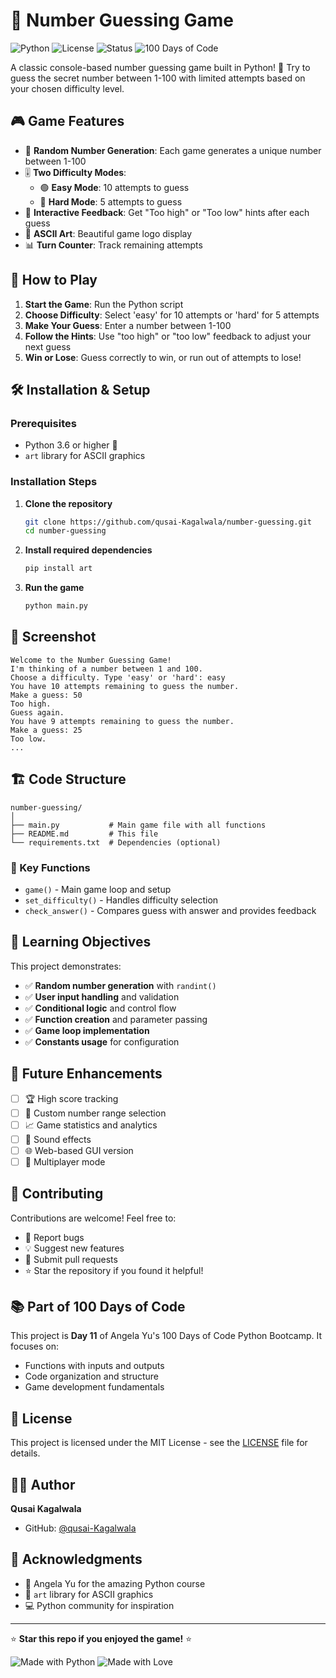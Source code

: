 # 🎯 Number Guessing Game

![Python](https://img.shields.io/badge/python-v3.6+-blue.svg)
![License](https://img.shields.io/badge/license-MIT-green.svg)
![Status](https://img.shields.io/badge/status-active-success.svg)
![100 Days of Code](https://img.shields.io/badge/100%20Days%20of%20Code-Day%2011-orange.svg)

A classic console-based number guessing game built in Python! 🐍 Try to guess the secret number between 1-100 with limited attempts based on your chosen difficulty level.

## 🎮 Game Features

- 🎲 **Random Number Generation**: Each game generates a unique number between 1-100
- 🎚️ **Two Difficulty Modes**: 
  - 🟢 **Easy Mode**: 10 attempts to guess
  - 🔴 **Hard Mode**: 5 attempts to guess
- 💬 **Interactive Feedback**: Get "Too high" or "Too low" hints after each guess
- 🎨 **ASCII Art**: Beautiful game logo display
- 📊 **Turn Counter**: Track remaining attempts

## 🚀 How to Play

1. **Start the Game**: Run the Python script
2. **Choose Difficulty**: Select 'easy' for 10 attempts or 'hard' for 5 attempts
3. **Make Your Guess**: Enter a number between 1-100
4. **Follow the Hints**: Use "too high" or "too low" feedback to adjust your next guess
5. **Win or Lose**: Guess correctly to win, or run out of attempts to lose!

## 🛠️ Installation & Setup

### Prerequisites
- Python 3.6 or higher 🐍
- `art` library for ASCII graphics

### Installation Steps

1. **Clone the repository**
   ```bash
   git clone https://github.com/qusai-Kagalwala/number-guessing.git
   cd number-guessing
   ```

2. **Install required dependencies**
   ```bash
   pip install art
   ```

3. **Run the game**
   ```bash
   python main.py
   ```

## 📸 Screenshot

```
Welcome to the Number Guessing Game!
I'm thinking of a number between 1 and 100.
Choose a difficulty. Type 'easy' or 'hard': easy
You have 10 attempts remaining to guess the number.
Make a guess: 50
Too high.
Guess again.
You have 9 attempts remaining to guess the number.
Make a guess: 25
Too low.
...
```

## 🏗️ Code Structure

```
number-guessing/
│
├── main.py           # Main game file with all functions
├── README.md         # This file
└── requirements.txt  # Dependencies (optional)
```

### 🔧 Key Functions

- `game()` - Main game loop and setup
- `set_difficulty()` - Handles difficulty selection
- `check_answer()` - Compares guess with answer and provides feedback

## 🎯 Learning Objectives

This project demonstrates:
- ✅ **Random number generation** with `randint()`
- ✅ **User input handling** and validation
- ✅ **Conditional logic** and control flow
- ✅ **Function creation** and parameter passing
- ✅ **Game loop implementation**
- ✅ **Constants usage** for configuration

## 🚧 Future Enhancements

- [ ] 🏆 High score tracking
- [ ] 🔢 Custom number range selection
- [ ] 📈 Game statistics and analytics
- [ ] 🎵 Sound effects
- [ ] 🌐 Web-based GUI version
- [ ] 👥 Multiplayer mode

## 🤝 Contributing

Contributions are welcome! Feel free to:
- 🐛 Report bugs
- 💡 Suggest new features
- 🔀 Submit pull requests
- ⭐ Star the repository if you found it helpful!

## 📚 Part of 100 Days of Code

This project is **Day 11** of Angela Yu's 100 Days of Code Python Bootcamp. It focuses on:
- Functions with inputs and outputs
- Code organization and structure
- Game development fundamentals

## 📝 License

This project is licensed under the MIT License - see the [LICENSE](LICENSE) file for details.

## 👨‍💻 Author

**Qusai Kagalwala**
- GitHub: [@qusai-Kagalwala](https://github.com/qusai-Kagalwala)

## 🌟 Acknowledgments

- 🙏 Angela Yu for the amazing Python course
- 🎨 `art` library for ASCII graphics
- 💻 Python community for inspiration

---

⭐ **Star this repo if you enjoyed the game!** ⭐

![Made with Python](https://img.shields.io/badge/Made%20with-Python-1f425f.svg)
![Made with Love](https://img.shields.io/badge/Made%20with-❤️-red.svg)
